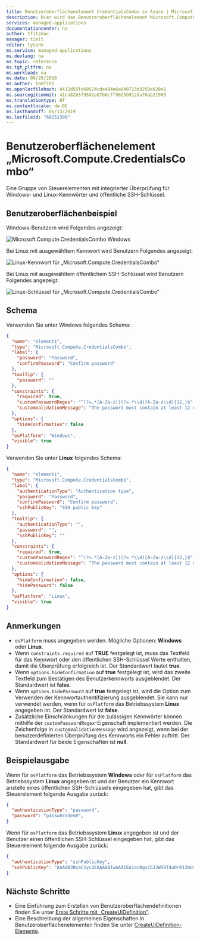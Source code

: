 ```yaml
---
title: Benutzeroberflächenelement CredentialsCombo in Azure | Microsoft-Dokumentation
description: Hier wird das Benutzeroberflächenelement Microsoft.Compute.CredentialsCombo für das Azure-Portal beschrieben.
services: managed-applications
documentationcenter: na
author: tfitzmac
manager: timlt
editor: tysonn
ms.service: managed-applications
ms.devlang: na
ms.topic: reference
ms.tgt_pltfrm: na
ms.workload: na
ms.date: 09/29/2018
ms.author: tomfitz
ms.openlocfilehash: 0412d55fe60524cde404e6a640723d3259e020e1
ms.sourcegitcommit: 41ca82b5f95d2e07b0c7f9025b912daf0ab21909
ms.translationtype: HT
ms.contentlocale: de-DE
ms.lasthandoff: 06/13/2019
ms.locfileid: "60251390"
---
```

# <a name="microsoftcomputecredentialscombo-ui-element"></a>Benutzeroberflächenelement „Microsoft.Compute.CredentialsCombo“
Eine Gruppe von Steuerelementen mit integrierter Überprüfung für Windows- und Linux-Kennwörter und öffentliche SSH-Schlüssel.

## <a name="ui-sample"></a>Benutzeroberflächenbeispiel

Windows-Benutzern wird Folgendes angezeigt:

![Microsoft.Compute.CredentialsCombo Windows](./media/managed-application-elements/microsoft.compute.credentialscombo-windows.png)

Bei Linux mit ausgewähltem Kennwort wird Benutzern Folgendes angezeigt:

![Linux-Kennwort für „Microsoft.Compute.CredentialsCombo“](./media/managed-application-elements/microsoft.compute.credentialscombo-linux-password.png)

Bei Linux mit ausgewähltem öffentlichem SSH-Schlüssel wird Benutzern Folgendes angezeigt:

![Linux-Schlüssel für „Microsoft.Compute.CredentialsCombo“](./media/managed-application-elements/microsoft.compute.credentialscombo-linux-key.png)

## <a name="schema"></a>Schema
Verwenden Sie unter Windows folgendes Schema:

```json
{
  "name": "element1",
  "type": "Microsoft.Compute.CredentialsCombo",
  "label": {
    "password": "Password",
    "confirmPassword": "Confirm password"
  },
  "toolTip": {
    "password": ""
  },
  "constraints": {
    "required": true,
    "customPasswordRegex": "^(?=.*[A-Za-z])(?=.*\\d)[A-Za-z\\d]{12,}$",
    "customValidationMessage": "The password must contain at least 12 characters, with at least 1 letter and 1 number."
  },
  "options": {
    "hideConfirmation": false
  },
  "osPlatform": "Windows",
  "visible": true
}
```

Verwenden Sie unter **Linux** folgendes Schema:

```json
{
  "name": "element1",
  "type": "Microsoft.Compute.CredentialsCombo",
  "label": {
    "authenticationType": "Authentication type",
    "password": "Password",
    "confirmPassword": "Confirm password",
    "sshPublicKey": "SSH public key"
  },
  "toolTip": {
    "authenticationType": "",
    "password": "",
    "sshPublicKey": ""
  },
  "constraints": {
    "required": true,
    "customPasswordRegex": "^(?=.*[A-Za-z])(?=.*\\d)[A-Za-z\\d]{12,}$",
    "customValidationMessage": "The password must contain at least 12 characters, with at least 1 letter and 1 number."
  },
  "options": {
    "hideConfirmation": false,
    "hidePassword": false
  },
  "osPlatform": "Linux",
  "visible": true
}
```

## <a name="remarks"></a>Anmerkungen
- `osPlatform` muss angegeben werden. Mögliche Optionen: **Windows** oder **Linux**.
- Wenn `constraints.required` auf **TRUE** festgelegt ist, muss das Textfeld für das Kennwort oder den öffentlichen SSH-Schlüssel Werte enthalten, damit die Überprüfung erfolgreich ist. Der Standardwert lautet **true**.
- Wenn `options.hideConfirmation` auf **true** festgelegt ist, wird das zweite Textfeld zum Bestätigen des Benutzerkennworts ausgeblendet. Der Standardwert ist **false**.
- Wenn `options.hidePassword` auf **true** festgelegt ist, wird die Option zum Verwenden der Kennwortauthentifizierung ausgeblendet. Sie kann nur verwendet werden, wenn für `osPlatform` das Betriebssystem **Linux** angegeben ist. Der Standardwert ist **false**.
- Zusätzliche Einschränkungen für die zulässigen Kennwörter können mithilfe der `customPasswordRegex`-Eigenschaft implementiert werden. Die Zeichenfolge in `customValidationMessage` wird angezeigt, wenn bei der benutzerdefinierten Überprüfung des Kennworts ein Fehler auftritt. Der Standardwert für beide Eigenschaften ist **null**.

## <a name="sample-output"></a>Beispielausgabe
Wenn für `osPlatform` das Betriebssystem **Windows** oder für `osPlatform` das Betriebssystem **Linux** angegeben ist und der Benutzer ein Kennwort anstelle eines öffentlichen SSH-Schlüssels eingegeben hat, gibt das Steuerelement folgende Ausgabe zurück:

```json
{
  "authenticationType": "password",
  "password": "p4ssw0rddem0",
}
```

Wenn für `osPlatform` das Betriebssystem **Linux** angegeben ist und der Benutzer einen öffentlichen SSH-Schlüssel eingegeben hat, gibt das Steuerelement folgende Ausgabe zurück:

```json
{
  "authenticationType": "sshPublicKey",
  "sshPublicKey": "AAAAB3NzaC1yc2EAAAABIwAAAIEA1on8gxCGJJWSRT4uOrR13mUaUk0hRf4RzxSZ1zRbYYFw8pfGesIFoEuVth4HKyF8k1y4mRUnYHP1XNMNMJl1JcEArC2asV8sHf6zSPVffozZ5TT4SfsUu/iKy9lUcCfXzwre4WWZSXXcPff+EHtWshahu3WzBdnGxm5Xoi89zcE=",
}
```

## <a name="next-steps"></a>Nächste Schritte
* Eine Einführung zum Erstellen von Benutzeroberflächendefinitionen finden Sie unter [Erste Schritte mit „CreateUiDefinition“](create-uidefinition-overview.md).
* Eine Beschreibung der allgemeinen Eigenschaften in Benutzeroberflächenelementen finden Sie unter [CreateUiDefinition-Elemente](create-uidefinition-elements.md).
